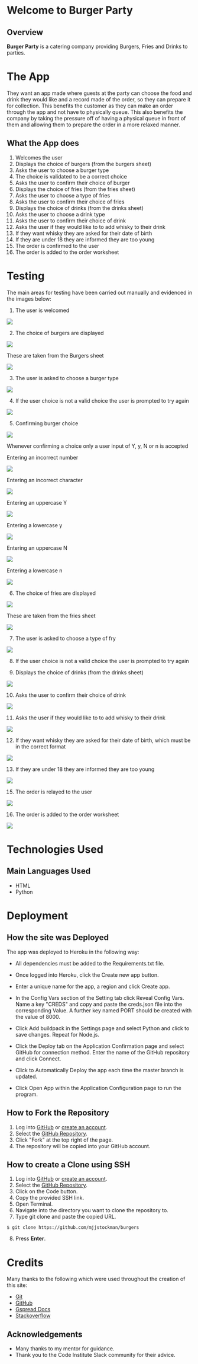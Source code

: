 # Welcome to Burger Party
## Overview

**Burger Party** is a catering company providing Burgers, Fries and Drinks to parties.  

# The App

They want an app made where guests at the party can choose the food and drink they would like and a record made of the order, so they can prepare it for collection.  This benefits the customer as they can make an order through the app and not have to physically queue.  This also benefits the company by taking the pressure off of having a physical queue in front of them and allowing them to prepare the order in a more relaxed manner.

## What the App does

 1. Welcomes the user 
 2. Displays the choice of burgers (from the burgers sheet)
 3. Asks the user to choose a burger type
 4. The choice is validated to be a correct choice
 5. Asks the user to confirm their choice of burger
 6. Displays the choice of fries (from the fries sheet)
 7. Asks the user to choose a type of fries
 8. Asks the user to confirm their choice of fries
 9. Displays the choice of drinks (from the drinks sheet)
 10. Asks the user to choose a drink type
 11.  Asks the user to confirm their choice of drink
 12. Asks the user if they would like to to add whisky to their drink
 13. If they want whisky they are asked for their date of birth
 14. If they are under 18 they are informed they are too young
 15. The order is confirmed to the user
 16. The order is added to the order worksheet

# Testing

The main areas for testing have been carried out manually and evidenced in the images below:

 1. The user is welcomed
<p><img src="docs/testing_images/welcome.png"></p>
	
2. The choice of burgers are displayed
<p><img src="docs/testing_images/burger-choice.png"></p>

 These are taken from the Burgers sheet
<p><img src="docs/testing_images/burgers-ws.png"></p>
 
 3. The user is asked to choose a burger type
 <p><img src="docs/testing_images/choose-burger.png"></p>

4. If the user choice is not a valid choice the user is prompted to try again
 <p><img src="docs/testing_images/invalid-user-choice.png"></p>

5. Confirming burger choice
 <p><img src="docs/testing_images/confirm-burger.png"></p>

Whenever confirming a choice only a user input of Y, y, N or n is accepted

Entering an incorrect number
<p><img src="docs/testing_images/num-confirm-error.png"></p>
Entering an incorrect character
<p><img src="docs/testing_images/char-confirm-error.png"></p>
Entering an uppercase Y
<p><img src="docs/testing_images/confirm-upper-y.png"></p>
Entering a lowercase y
<p><img src="docs/testing_images/confirm-lower-y.png"></p>
Entering an uppercase N
<p><img src="docs/testing_images/confirm-upper-n.png"></p>
Entering a lowercase n
<p><img src="docs/testing_images/confirm-lower-n.png"></p>


6. The choice of fries are displayed
<p><img src="docs/testing_images/fries-choice.png"></p>

These are taken from the fries sheet
<p><img src="docs/testing_images/fries-sheet.png"></p>

7. The user is asked to choose a type of fry
<p><img src="docs/testing_images/choose-fries.png"></p>

8. If the user choice is not a valid choice the user is prompted to try again

9. Displays the choice of drinks (from the drinks sheet)
<p><img src="docs/testing_images/choose-fries.png"></p>

10.  Asks the user to confirm their choice of drink
<p><img src="docs/testing_images/show-drinks-and-ask.png"></p>
 
11. Asks the user if they would like to to add whisky to their drink
<p><img src="docs/testing_images/whisky.png"></p>
 
12. If they want whisky they are asked for their date of birth, which must be in the correct format
<p><img src="docs/testing_images/validate-date.png"></p>

13. If they are under 18 they are informed they are too young
<p><img src="docs/testing_images/u18.png"></p>
 
15. The order is relayed to the user
<p><img src="docs/testing_images/order.png"></p>

16. The order is added to the order worksheet
<p><img src="docs/testing_images/order-with-whisky.png"></p>

# Technologies Used

## Main Languages Used

- HTML
- Python


# Deployment

## How the site was Deployed

The app was deployed to Heroku in the following way:

* All dependencies must be added to the Requirements.txt file.

* Once logged into Heroku, click the Create new app button.

* Enter a unique name for the app, a region and click Create app.

* In the Config Vars section of the Setting tab click Reveal Config Vars.  Name a key "CREDS" and copy and paste the creds.json file into the corresponding Value.  A further key named PORT should be created with the value of 8000.

* Click Add buildpack in the Settings page and select Python and click to save changes.  Repeat for Node.js.

* Click the Deploy tab on the Application Confirmation page and select GitHub for connection method.  Enter the name of the GitHub repository and click Connect.

* Click to Automatically Deploy the app each time the master branch is updated.

* Click Open App within the Application Configuration page to run the program.
 


## How to Fork the Repository

1. Log into [GitHub](https://github.com/login) or [create an account](https://github.com/join).
2. Select the [GitHub Repository](https://github.com/mjjstockman/game-rental).
3. Click "Fork" at the top right of the page.
4. The repository will be copied into your GitHub account.


## How to create a Clone using SSH

1. Log into [GitHub](https://github.com/login) or [create an account](https://github.com/join).
2. Select the [GitHub Repository](https://github.com/mjjstockman/burgers).
3. Click on the Code button.
4. Copy the provided SSH link.
5. Open Terminal.
6. Navigate into the directory you want to clone the repository to.
7. Type git clone and paste the copied URL.

```
$ git clone https://github.com/mjjstockman/burgers
```

8. Press **Enter**.


# Credits

Many thanks to the following which were used throughout the creation of this site:


- [Git](https://git-scm.com)
- [GitHub](https://github.com)
- [Gspread Docs](https://docs.gspread.org/en/latest/)
- [Stackoverflow](https://stackoverflow.com/)



## Acknowledgements

- Many thanks to my mentor for guidance.
- Thank you to the Code Institute Slack community for their advice.


